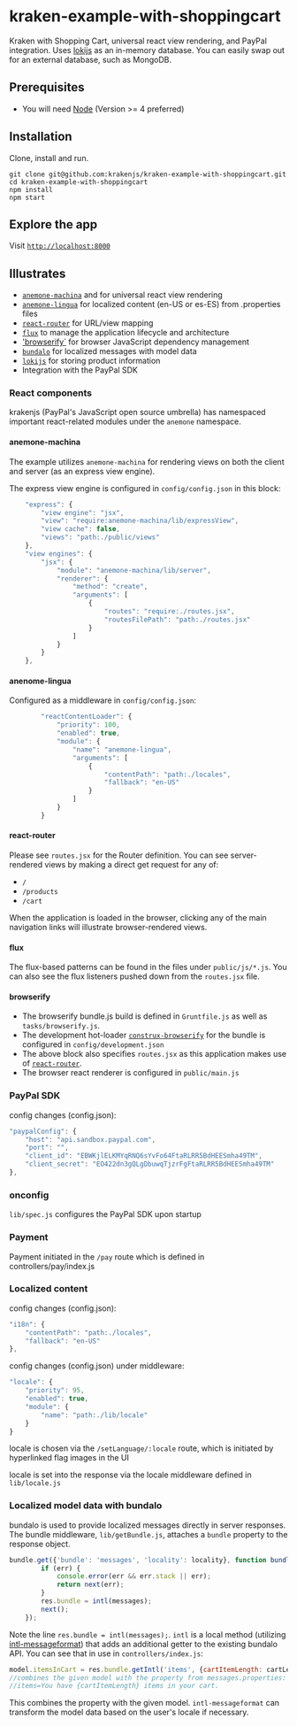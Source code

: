 # kraken-example-with-shoppingcart

Kraken with Shopping Cart, universal react view rendering, and PayPal integration. Uses [lokijs](https://github.com/techfort/LokiJS) as an in-memory database. 
You can easily swap out for an external database, such as MongoDB.

## Prerequisites
* You will need [Node](http://nodejs.org) (Version >= 4 preferred)

## Installation

Clone, install and run.

```shell
git clone git@github.com:krakenjs/kraken-example-with-shoppingcart.git
cd kraken-example-with-shoppingcart
npm install
npm start
```

## Explore the app

Visit [`http://localhost:8000`](http://localhost:8000)

## Illustrates

* [`anemone-machina`](https://www.npmjs.com/package/anemone-machina) and for universal react view rendering
* [`anemone-lingua`](https://www.npmjs.com/package/anemone-lingua) for localized content (en-US or es-ES) from .properties files
* [`react-router`](https://www.npmjs.com/package/react-router) for URL/view mapping
* [`flux`](https://www.npmjs.com/package/flux) to manage the application lifecycle and architecture
* ['browserify`](https://www.npmjs.com/package/browserify) for browser JavaScript dependency management
* [`bundalo`](https://www.npmjs.com/package/bundalo) for localized messages with model data
* [`lokijs`](https://github.com/techfort/LokiJS) for storing product information
* Integration with the PayPal SDK

### React components

krakenjs (PayPal's JavaScript open source umbrella) has namespaced important react-related modules under the `anemone` namespace.

#### anemone-machina

The example utilizes `anemone-machina` for rendering views on both the client and server (as an express view engine).

The express view engine is configured in `config/config.json` in this block:

```js
    "express": {
        "view engine": "jsx",
        "view": "require:anemone-machina/lib/expressView",
        "view cache": false,
        "views": "path:./public/views"
    },
    "view engines": {
        "jsx": {
            "module": "anemone-machina/lib/server",
            "renderer": {
                "method": "create",
                "arguments": [
                    {
                        "routes": "require:./routes.jsx",
                        "routesFilePath": "path:./routes.jsx"
                    }
                ]
            }
        }
    },
```

#### anenome-lingua

Configured as a middleware in `config/config.json`:

```js
        "reactContentLoader": {
            "priority": 100,
            "enabled": true,
            "module": {
                "name": "anemone-lingua",
                "arguments": [
                    {
                        "contentPath": "path:./locales",
                        "fallback": "en-US"
                    }
                ]
            }
        }
```

#### react-router

Please see `routes.jsx` for the Router definition. You can see server-rendered views by making a direct get request for any of:
- `/`
- `/products`
- `/cart`

When the application is loaded in the browser, clicking any of the main navigation links will illustrate browser-rendered views.

#### flux

The flux-based patterns can be found in the files under `public/js/*.js`. You can also see the flux listeners pushed down from the `routes.jsx` file.

#### browserify

- The browserify bundle.js build is defined in `Gruntfile.js` as well as `tasks/browserify.js`.
- The development hot-loader [`construx-browserify`](https://www.npmjs.com/package/react-router) for the bundle is configured in `config/development.json`
- The above block also specifies `routes.jsx` as this application makes use of [`react-router`](https://www.npmjs.com/package/react-router).
- The browser react renderer is configured in `public/main.js`


### PayPal SDK

config changes (config.json):

```javascript
"paypalConfig": {
	"host": "api.sandbox.paypal.com",
	"port": "",
	"client_id": "EBWKjlELKMYqRNQ6sYvFo64FtaRLRR5BdHEESmha49TM",
	"client_secret": "EO422dn3gQLgDbuwqTjzrFgFtaRLRR5BdHEESmha49TM"
},
```
### onconfig

`lib/spec.js` configures the PayPal SDK upon startup

### Payment

Payment initiated in the `/pay` route which is defined in controllers/pay/index.js

### Localized content

config changes (config.json):
```javascript
"i18n": {
	"contentPath": "path:./locales",
	"fallback": "en-US"
},
```

config changes (config.json) under middleware:
```javascript
"locale": {
	"priority": 95,
	"enabled": true,
	"module": {
		"name": "path:./lib/locale"
	}
}
```

locale is chosen via the `/setLanguage/:locale` route, which is initiated by hyperlinked flag images in the UI

locale is set into the response via the locale middleware defined in `lib/locale.js`

### Localized model data with bundalo

bundalo is used to provide localized messages directly in server responses. The bundle middleware, `lib/getBundle.js`, 
attaches a `bundle` property to the response object.

```js
bundle.get({'bundle': 'messages', 'locality': locality}, function bundleReturn(err, messages) {
		if (err) {
			console.error(err && err.stack || err);
			return next(err);
		}
		res.bundle = intl(messages);
		next();
	});
```

Note the line `res.bundle = intl(messages);`. `intl` is a local method (utilizing [intl-messageformat](https://www.npmjs.com/package/intl-messageformat)) 
that adds an additional getter to the existing bundalo API. 
You can see that in use in `controllers/index.js`:

```js
model.itemsInCart = res.bundle.getIntl('items', {cartItemLength: cartLength});
//combines the given model with the property from messages.properties:
//items=You have {cartItemLength} items in your cart.
```

This combines the property with the given model. `intl-messageformat` can transform the model data based on the user's locale if necessary.

